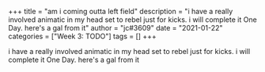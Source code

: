 +++
title = "am i coming outta left field"
description = "i have a really involved animatic in my head set to rebel just for kicks. i will complete it One Day. here's a gal from it"
author = "jc#3609"
date = "2021-01-22"
categories = ["Week 3: TODO"]
tags = []
+++

i have a really involved animatic in my head set to rebel just for kicks. i will complete it One Day. here's a gal from it
